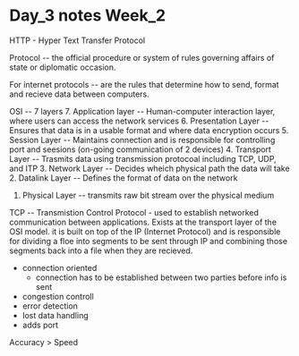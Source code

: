 # Day_3 notes Week_2
HTTP - Hyper Text Transfer Protocol

Protocol -- the official procedure or system of rules governing affairs of state or diplomatic occasion.

For internet protocols -- are the rules that determine how to send, format and recieve data between computers.

OSI -- 7 layers
  7. Application layer -- Human-computer interaction layer, where users can access the network services
  6. Presentation Layer -- Ensures that data is in a usable format and where data encryption occurs
  5. Session Layer -- Maintains connection and is responsible for controlling port and seesions (on-going communication of 2 devices)
  4. Transport Layer -- Trasmits data using transmission protocoal including TCP, UDP, and ITP
  3. Network Layer -- Decides wheich physical path the data will take
  2. Datalink Layer -- Defines the format of data on the network
  1. Physical Layer -- transmits raw bit stream over the physical medium

TCP -- Transmistion Control Protocol - used to establish networked communication between applications. Exists at the transport layer of the OSI model. it is built on top of the IP (Internet Protocol) and is responsible for dividing a floe into segments to be sent through IP and combining those segments back into a file when they are recieved. 
  * connection oriented
    * connection has to be established between two parties before info is sent
  * congestion controll
  * error detection
  * lost data handling
  * adds port

Accuracy > Speed



